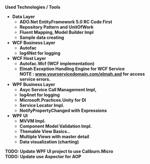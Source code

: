 <strong> Used Technologies / Tools <strong>
- Data Layer
	- <strong>ADO.Net EntityFramework 5.0 RC</strong> Code First
	- Repository Pattern and UnitOfWork
	- Fluent Mapping, Model Builder Impl
	- Sample data creating
- WCF Business Layer
	- Autofac
	- <strong>log4Net</strong> for logging
- WCF Host Layer
	- <strong>Autofac.Wcf</strong> (<strong>WCF</strong> implementation)
	- <strong>Elmah</strong> Exception Handling Engine for WCF Service
		<br/><strong>NOTE :</strong> www.yourservicedomain.com/elmah.axd for access service errors.
- WPF Business Layer
	- Asyc Service Call Management Impl,
	- <strong>log4net</strong> for logging
	- <strong>Microsoft.Practices.Unity</strong> for DI
	- Service Locator Impl.
	- NotifyPropertyChanged with Expressions
- WPF UI
	- <strong>MVVM</strong> Impl.
	- Component Model Validation Impl.
	- Themable View Basics..
	- Multiple Views with master detail
	- Data visualization (charting)

**TODO: Update WPF UI project to use Caliburn.Micro**<br/>
**TODO: Update use Aspector for AOP**
